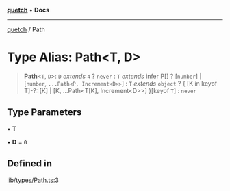 [**quetch**](../README.md) • **Docs**

***

[quetch](../README.md) / Path

# Type Alias: Path\<T, D\>

> **Path**\<`T`, `D`\>: `D` *extends* `4` ? `never` : `T` *extends* infer P[] ? [`number`] \| [`number`, `...Path<P, Increment<D>>`] : `T` *extends* `object` ? \{ \[K in keyof T\]-?: \[K\] \| \[K, ...Path\<T\[K\], Increment\<D\>\>\] \}\[keyof `T`\] : `never`

## Type Parameters

• **T**

• **D** = `0`

## Defined in

[lib/types/Path.ts:3](https://github.com/nevoland/quetch/blob/4c3c4d08a348f3317d0dfdffa7516132c18306c7/lib/types/Path.ts#L3)
